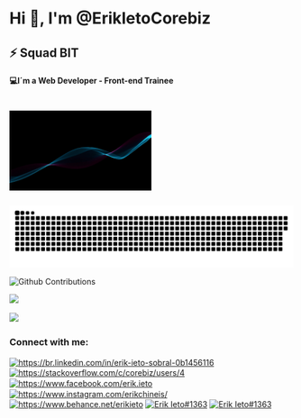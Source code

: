 <h1 align="left">Hi 👋, I'm @ErikIetoCorebiz</h1>
<h2 align="left"> ⚡ Squad BIT</h2>
<h4 align="left">💻I´m a Web Developer - Front-end Trainee</h4>
<h1 align="left">
    <img alt="cover-page" title="Erik Ieto" src=".github/erikieto.gif" width="50%" />
</h1>

![github contribution grid snake animation](.github/github-user-contribution.svg) 


![Github Contributions](https://github-readme-streak-stats.herokuapp.com/?user=ErikIetoCorebiz)

<p align="left">
<a href="https://github.com/ErikIetoCorebiz">
  <img height="180em" src="https://github-readme-stats.vercel.app/api/?username=ErikIetoCorebiz&count_private=true&show_icons=true"/>
    <p align="left">
  <img height="180em" src="https://github-readme-stats.vercel.app/api/top-langs/?username=ErikIetoCorebiz&layout=compact&langs_count=8"/>
    </p>
</a>
</p>


<h3 align="left">Connect with me:</h3>
<p align="left">
<a href="https://linkedin.com/in/https://br.linkedin.com/in/erik-ieto-sobral-0b1456116" title= "Linkedin" target="blank"><img align="center" src="https://cdn.jsdelivr.net/npm/simple-icons@3.0.1/icons/linkedin.svg" alt="https://br.linkedin.com/in/erik-ieto-sobral-0b1456116" height="30" width="40" /></a>
<a href="https://stackoverflow.com/users/https://stackoverflow.com/c/corebiz/users/4" title= "Stack Overflow" target="blank"><img align="center" src="https://cdn.jsdelivr.net/npm/simple-icons@3.0.1/icons/stackoverflow.svg" alt="https://stackoverflow.com/c/corebiz/users/4" height="30" width="40" /></a>
<a href="https://fb.com/https://www.facebook.com/erik.ieto" title= "Facebook" target="blank"><img align="center" src="https://cdn.jsdelivr.net/npm/simple-icons@3.0.1/icons/facebook.svg" alt="https://www.facebook.com/erik.ieto" height="30" width="40" /></a>
<a href="https://instagram.com/https://www.instagram.com/erikchineis/" title= "Instagram" target="blank"><img align="center" src="https://cdn.jsdelivr.net/npm/simple-icons@3.0.1/icons/instagram.svg" alt="https://www.instagram.com/erikchineis/" height="30" width="40" /></a>
<a href="https://www.behance.net/https://www.behance.net/erikieto" title= "Behance" target="blank"><img align="center" src="https://cdn.jsdelivr.net/npm/simple-icons@3.0.1/icons/behance.svg" alt="https://www.behance.net/erikieto" height="30" width="40" /></a>
<a href="https://discord.gg/Erik Ieto#1363" title= "Discord" target="blank"><img align="center" src="https://cdn.jsdelivr.net/npm/simple-icons@3.0.1/icons/discord.svg" alt="Erik Ieto#1363" height="30" width="40" /></a>
<a href="mailto:erik.ieto@corebiz.ag" title= "Gmail" target="blank"><img align="center" src="https://cdn.jsdelivr.net/npm/simple-icons@3.0.1/icons/gmail.svg" alt="Erik Ieto#1363" height="30" width="40" /></a>

</p>

